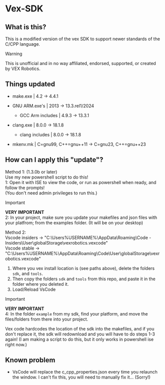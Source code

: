 # Vex-SDK

## What is this?

This is a modified version of the vex SDK to support newer standards of the C/CPP language.  

> [!WARNING]
> This is unofficial and in no way affiliated, endorsed, supported, or created by VEX Robotics.

## Things updated

- make.exe | 4.2 -> 4.4.1
- GNU ARM.exe's | 2013 -> 13.3.rel1/2024
  - GCC Arm includes | 4.9.3 -> 13.3.1

- clang.exe | 8.0.0 -> 18.1.8
  - clang includes | 8.0.0 -> 18.1.8

- mkenv.mk | C=gnu99, C++=gnu++11 -> C=gnu23, C++=gnu++23

## How can I apply this "update"?

Method 1: (1.3.0b or later)  
Use my new powershell script to do this!  
1: Open it with ISE to view the code, or run as powershell when ready, and follow the prompts!  
(You don't need admin privileges to run this.)

> [!IMPORTANT]
> **VERY IMPORTANT**  
> 2: In your project, make sure you update your makefiles and json files with your platfrom;  from the examples folder. (It will be on your desktop)   

Method 2:  
Vscode insiders -> "C:\Users\%USERNAME%\AppData\Roaming\Code - Insiders\User\globalStorage\vexrobotics.vexcode"  
Vscode stable -> "C:\Users\%USERNAME%\AppData\Roaming\Code\User\globalStorage\vexrobotics.vexcode"  

1. Where you vex install location is (see paths above), delete the folders `sdk`, and `tools`.  
2. Then copy the folders `sdk` and `tools` from this repo, and paste it in the folder where you deleted it.  
3. Load/Reload VsCode

> [!IMPORTANT]
> **VERY IMPORTANT**  
> 4: In the folder `example` from my sdk, find your platform, and move the files/folders from there into your project.  

Vex code hardcodes the location of the sdk into the makefiles, and if you don't replace it, the sdk will redownload and you will have to do steps 1-3 again!
(I am making a script to do this, but it only works in powershell ise right now.)

## Known problem

- VsCode will replace the c_cpp_properties.json every time you relaunch the window.  I can't fix this, you will need to manually fix it... (Sorry!)  
